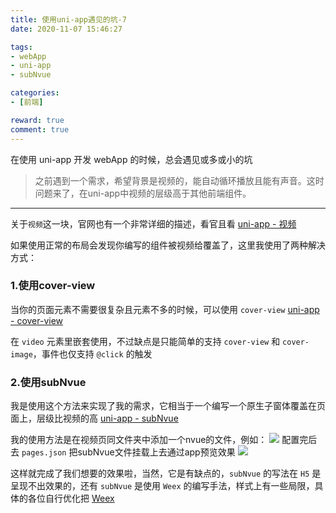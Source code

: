 ```yaml
---
title: 使用uni-app遇见的坑-7
date: 2020-11-07 15:46:27

tags:
- webApp
- uni-app
- subNvue

categories: 
- [前端]

reward: true
comment: true
---
```


在使用 uni-app 开发 webApp 的时候，总会遇见或多或小的坑

> 之前遇到一个需求，希望背景是视频的，能自动循环播放且能有声音。这时问题来了，在uni-app中视频的层级高于其他前端组件。

<!-- more -->
------

关于`视频`这一块，官网也有一个非常详细的描述，看官且看
[uni-app - 视频](https://uniapp.dcloud.io/component/video?id=video "uni-app - 视频")

如果使用正常的布局会发现你编写的组件被视频给覆盖了，这里我使用了两种解决方式：

### 1.使用cover-view
当你的页面元素不需要很复杂且元素不多的时候，可以使用 `cover-view`
[uni-app - cover-view](https://uniapp.dcloud.io/component/cover-view "uni-app - cover-view")

在 `video` 元素里嵌套使用，不过缺点是只能简单的支持 `cover-view` 和 `cover-image`，事件也仅支持 `@click` 的触发

### 2.使用subNvue
我是使用这个方法来实现了我的需求，它相当于一个编写一个原生子窗体覆盖在页面上，层级比视频的高
[uni-app - subNvue](https://uniapp.dcloud.io/collocation/frame/subNVues "uni-app - subNvue")

我的使用方法是在视频页同文件夹中添加一个nvue的文件，例如：
![](/images/subNvue/img-01.png) 
配置完后去 `pages.json` 把subNvue文件挂载上去通过app预览效果
![](/images/subNvue/img-02.png) 

这样就完成了我们想要的效果啦，当然，它是有缺点的，`subNvue` 的写法在 `H5` 是呈现不出效果的，还有 `subNvue` 是使用 `Weex` 的编写手法，样式上有一些局限，具体的各位自行优化把
[Weex](https://weex.apache.org/zh/docs/styles/common-styles.html "Weex")



